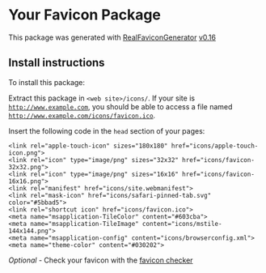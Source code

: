 # Your Favicon Package

This package was generated with [RealFaviconGenerator](https://realfavicongenerator.net/) [v0.16](https://realfavicongenerator.net/change_log#v0.16)

## Install instructions

To install this package:

Extract this package in <code>&lt;web site&gt;/icons/</code>. If your site is <code>http://www.example.com</code>, you should be able to access a file named <code>http://www.example.com/icons/favicon.ico</code>.

Insert the following code in the `head` section of your pages:

    <link rel="apple-touch-icon" sizes="180x180" href="icons/apple-touch-icon.png">
    <link rel="icon" type="image/png" sizes="32x32" href="icons/favicon-32x32.png">
    <link rel="icon" type="image/png" sizes="16x16" href="icons/favicon-16x16.png">
    <link rel="manifest" href="icons/site.webmanifest">
    <link rel="mask-icon" href="icons/safari-pinned-tab.svg" color="#5bbad5">
    <link rel="shortcut icon" href="icons/favicon.ico">
    <meta name="msapplication-TileColor" content="#603cba">
    <meta name="msapplication-TileImage" content="icons/mstile-144x144.png">
    <meta name="msapplication-config" content="icons/browserconfig.xml">
    <meta name="theme-color" content="#030202">

*Optional* - Check your favicon with the [favicon checker](https://realfavicongenerator.net/favicon_checker)